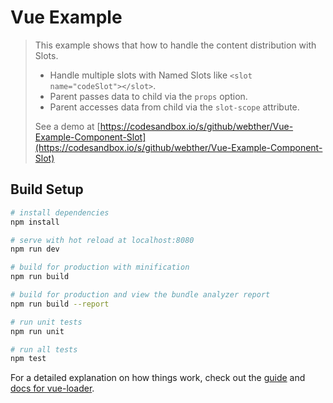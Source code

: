 # Vue Example

> This example shows that how to handle the content distribution with Slots.
> * Handle multiple slots with Named Slots like `<slot name="codeSlot"></slot>`.
> * Parent passes data to child via the `props` option.
> * Parent accesses data from child via the `slot-scope` attribute.
> 
> See a demo at [https://codesandbox.io/s/github/webther/Vue-Example-Component-Slot](https://codesandbox.io/s/github/webther/Vue-Example-Component-Slot)

## Build Setup

``` bash
# install dependencies
npm install

# serve with hot reload at localhost:8080
npm run dev

# build for production with minification
npm run build

# build for production and view the bundle analyzer report
npm run build --report

# run unit tests
npm run unit

# run all tests
npm test
```

For a detailed explanation on how things work, check out the [guide](http://vuejs-templates.github.io/webpack/) and [docs for vue-loader](http://vuejs.github.io/vue-loader).
